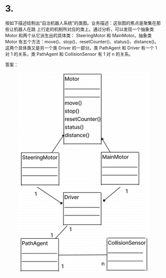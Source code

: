 # 3.

按如下描述绘制出“自治机器人系统”的类图。业务描述：这张图的焦点是聚集在那些让机器人在路 上行走的机制所对应的类上。通过分析，可以发现一个抽象类 Motor 和两个从它派生出的具体类： SteeringMotor 和 MainMotor。抽象类 Motor 有五个方法：move()、stop()、resetCounter()、status()、distance()。 这两个具体类又是另一个类 Driver 的一部分。类 PathAgent 和 Driver 有一个 1 对 1 的关系，类 PathAgent 和 CollisionSensor 有 1 对 n 的关系。



答案：

<figure><img src="../.gitbook/assets/image (5) (1) (1).png" alt=""><figcaption></figcaption></figure>
